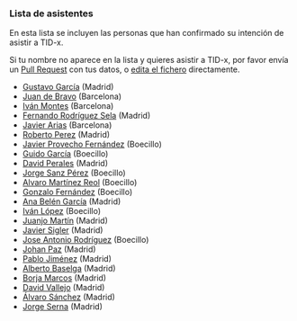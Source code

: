 
### Lista de asistentes

En esta lista se incluyen las personas que han confirmado su intención de
asistir a TID-x.

Si tu nombre no aparece en la lista y quieres asistir a TID-x, por favor
envía un [Pull Request](https://github.com/tid-x/tid-x/pulls)
con tus datos, o [edita el
fichero](https://github.com/tid-x/tid-x/edit/master/asistentes.md) directamente.

- [Gustavo García](https://github.com/ggarber) (Madrid)
- [Juan de Bravo](https://github.com/juandebravo) (Barcelona)
- [Iván Montes](https://github.com/drslump) (Barcelona)
- [Fernando Rodríguez Sela](https://github.com/frsela) (Madrid)
- [Javier Arias](https://github.com/javierarilos) (Barcelona)
- [Roberto Perez](https://github.com/robjperez) (Madrid)
- [Javier Provecho Fernández](https://github.com/javierprovecho) (Boecillo)
- [Guido García](https://github.com/palmerabollo) (Boecillo)
- [David Perales](https://github.com/dperales) (Madrid)
- [Jorge Sanz Pérez](https://github.com/jorge-sanz) (Boecillo)
- [Alvaro Martínez Reol](https://github.com/amarreo) (Boecillo)
- [Gonzalo Fernández](https://github.com/lentregu) (Boecillo)
- [Ana Belén García](https://github.com/anabelengp) (Madrid)
- [Iván López](https://github.com/greuze) (Boecillo)
- [Juanjo Martín](https://github.com/jjmr) (Madrid)
- [Javier Sigler](https://github.com/javiersigler) (Madrid)
- [Jose Antonio Rodríguez](https://github.com/JoseAntonioRodriguez) (Boecillo)
- [Johan Paz](https://github.com/Johan-Paz) (Madrid)
- [Pablo Jiménez](https://github.com/pablix) (Madrid)
- [Alberto Baselga](https://github.com/albertobaselga) (Madrid)
- [Borja Marcos](https://github.com/borjamarcos) (Madrid)
- [David Vallejo](https://github.com/dvallejo) (Madrid)
- [Álvaro Sánchez](https://github.com/alvarosperez) (Madrid)
- [Jorge Serna](https://github.com/jorgeserna) (Madrid)
